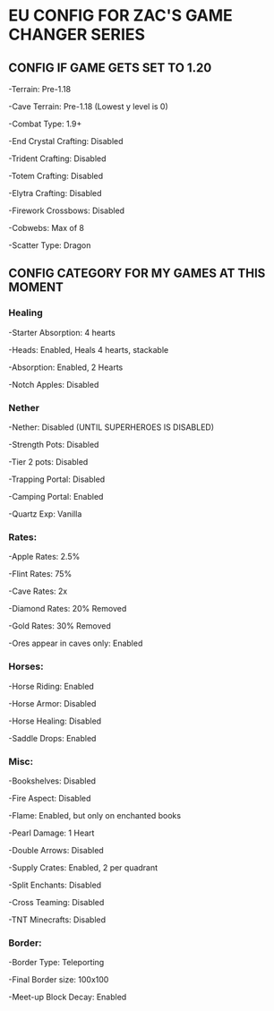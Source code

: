 # EU CONFIG FOR ZAC'S GAME CHANGER SERIES

## CONFIG IF GAME GETS SET TO 1.20

-Terrain: Pre-1.18

-Cave Terrain: Pre-1.18 (Lowest y level is 0)

-Combat Type: 1.9+

-End Crystal Crafting: Disabled

-Trident Crafting: Disabled

-Totem Crafting: Disabled

-Elytra Crafting: Disabled

-Firework Crossbows: Disabled

-Cobwebs: Max of 8

-Scatter Type: Dragon


## CONFIG CATEGORY FOR MY GAMES AT THIS MOMENT

### Healing

-Starter Absorption: 4 hearts

-Heads: Enabled, Heals 4 hearts, stackable

-Absorption: Enabled, 2 Hearts

-Notch Apples: Disabled

### Nether

-Nether: Disabled (UNTIL SUPERHEROES IS DISABLED)

-Strength Pots: Disabled

-Tier 2 pots: Disabled

-Trapping Portal: Disabled

-Camping Portal: Enabled

-Quartz Exp: Vanilla

### Rates:

-Apple Rates: 2.5%

-Flint Rates: 75%

-Cave Rates: 2x

-Diamond Rates: 20% Removed

-Gold Rates: 30% Removed

-Ores appear in caves only: Enabled

### Horses: 

-Horse Riding: Enabled

-Horse Armor: Disabled

-Horse Healing: Disabled

-Saddle Drops: Enabled

### Misc: 

-Bookshelves: Disabled

-Fire Aspect: Disabled

-Flame: Enabled, but only on enchanted books

-Pearl Damage: 1 Heart

-Double Arrows: Disabled

-Supply Crates: Enabled, 2 per quadrant

-Split Enchants: Disabled

-Cross Teaming: Disabled

-TNT Minecrafts: Disabled

### Border: 

-Border Type: Teleporting

-Final Border size: 100x100

-Meet-up Block Decay: Enabled
